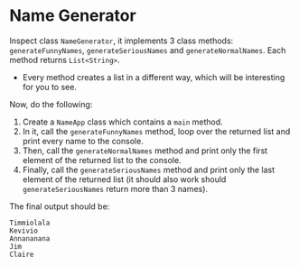 # Name Generator

Inspect class `NameGenerator`, it implements 3 class methods: `generateFunnyNames`, `generateSeriousNames` and `generateNormalNames`. Each method returns `List<String>`.
- Every method creates a list in a different way, which will be interesting for you to see.

Now, do the following:

1. Create a `NameApp` class which contains a `main` method.
2. In it, call the `generateFunnyNames` method, loop over the returned list and print every name to the console.
3. Then, call the `generateNormalNames` method and print only the first element of the returned list to the console.
4. Finally, call the `generateSeriousNames` method and print only the last element of the returned list (it should also work should `generateSeriousNames` return more than 3 names).

The final output should be:
```text
Timmiolala
Kevivio
Annananana
Jim
Claire
```
